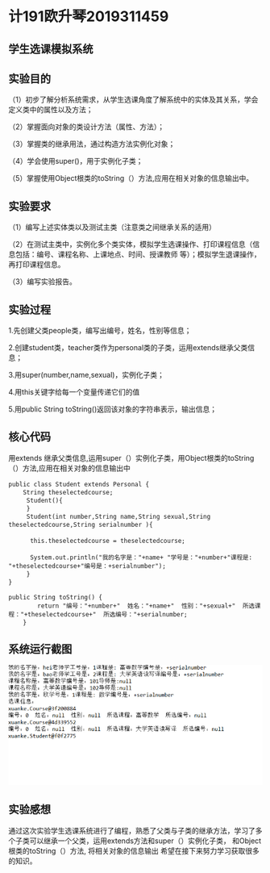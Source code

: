 # 计191欧升琴2019311459
## 学生选课模拟系统
## 实验目的

（1）初步了解分析系统需求，从学生选课角度了解系统中的实体及其关系，学会定义类中的属性以及方法；

（2）掌握面向对象的类设计方法（属性、方法）；

（3）掌握类的继承用法，通过构造方法实例化对象；

（4）学会使用super()，用于实例化子类；

（5）掌握使用Object根类的toString（）方法,应用在相关对象的信息输出中。
## 实验要求

（1）编写上述实体类以及测试主类（注意类之间继承关系的适用）

（2）在测试主类中，实例化多个类实体，模拟学生选课操作、打印课程信息（信息包括：编号、课程名称、上课地点、时间、授课教师 等）；模拟学生退课操作，再打印课程信息。

（3）编写实验报告。
## 实验过程

1.先创建父类people类，编写出编号，姓名，性别等信息；

2.创建student类，teacher类作为personal类的子类，运用extends继承父类信息；

3.用super(number,name,sexual)，实例化子类；

4.用this关键字给每一个变量传递它们的值

5.用public String toString()返回该对象的字符串表示，输出信息；
## 核心代码
用extends 继承父类信息,运用super（）实例化子类，用Object根类的toString（）方法,应用在相关对象的信息输出中
```
public class Student extends Personal {
	String theselectedcourse;
	 Student(){
	 }
	 Student(int number,String name,String sexual,String theselectedcourse,String serialnumber ){
	
	  this.theselectedcourse = theselectedcourse;
	  
	  System.out.println("我的名字是："+name+ "学号是："+number+"课程是: "+theselectedcourse+"编号是：+serialnumber");
	 }
}
```
```
public String toString() {
		return "编号："+number+"  姓名："+name+"  性别："+sexual+"  所选课程："+theselectedcourse+"  所选编号："+serialnumber;
	}
```
## 系统运行截图

 ![s]( https://github.com/Oushengqin/java3/blob/main/d3ddec1f1bf869c2111517633e8186a.png)
 
## 实验感想
通过这次实验学生选课系统进行了编程，熟悉了父类与子类的继承方法，学习了多个子类可以继承一个父类，运用extends方法和super（）实例化子类，
和Object根类的toString（）方法, 将相关对象的信息输出
希望在接下来努力学习获取很多的知识。
